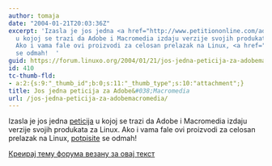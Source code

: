 ```yaml
---
author: tomaja
date: "2004-01-21T20:03:36Z"
excerpt: 'Izasla je jos jedna <a href="http://www.petitiononline.com/adMaLin/petition.html">peticija</a>
  u kojoj se trazi da Adobe i Macromedia izdaju verzije svojih produkata za Linux.
  Ako i vama fale ovi proizvodi za celosan prelazak na Linux, <a href="http://www.petitiononline.com/adMaLin/petition-sign.html?">potpisite</a>
  se odmah!  '
guid: https://forum.linuxo.org/2004/01/21/jos-jedna-peticija-za-adobemacromedia/
id: 410
tc-thumb-fld:
- a:2:{s:9:"_thumb_id";b:0;s:11:"_thumb_type";s:10:"attachment";}
title: Jos jedna peticija za Adobe&#038;Macromedia
url: /jos-jedna-peticija-za-adobemacromedia/
---
```

Izasla je jos jedna [peticija](http://www.petitiononline.com/adMaLin/petition.html) u kojoj se trazi da Adobe i Macromedia izdaju verzije svojih produkata za Linux. Ako i vama fale ovi proizvodi za celosan prelazak na Linux, [potpisite](http://www.petitiononline.com/adMaLin/petition-sign.html?) se odmah! <!--break-->

[Креирај тему форума везану за овај текст](https://linuxo.org/nova-tema-na-forumu/?se_pid=410)
